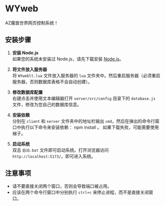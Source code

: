 # WYweb
AZ魔兽世界网页控制系统！

## 安装步骤

1. **安装 Node.js**  
   如果您的系统未安装过 Node.js，请先下载安装 [Node.js](https://nodejs.org/)。

2. **将文件放入服务器**  
   将 `WYweblt.lua` 文件放入服务器的 `lua` 文件夹中。然后重启服务器（必须重启服务器，否则数据库表格不会自动创建）。

3. **修改数据库配置**  
   右键点击并使用文本编辑器打开 `server/src/config` 目录下的 `database.js` 文件，修改为您自己的数据库信息。

4. **安装依赖**  
   分别在 `client` 和 `server` 文件夹中的地址栏输出 `cmd`，然后在弹出的命令行窗口中执行以下命令来安装依赖：  npm install 。 如果下载失败，可能需要使用梯子。

5. **启动系统**  
双击 `启动.bat` 文件即可启动系统。打开浏览器访问 `http://localhost:5173/`，即可进入系统。

## 注意事项

- 请不要直接关闭两个窗口，否则会导致端口被占用。
- 应该在两个命令行窗口中分别执行 `ctrl+c` 来停止进程，而不是直接关闭窗口。

